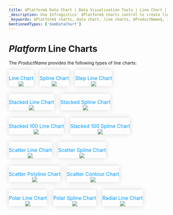 ```yaml
---
title: $Platform$ Data Chart | Data Visualization Tools | Line Chart | Data Binding | Infragistics
_description: Use Infragistics' $Platform$ charts control to create line charts such as line chart, spline chart, stacked line chart and many more. Learn about our $ProductName$ graph types!
_keywords: $Platform$ charts, data chart, line charts, $ProductName$, Infragistics
mentionedTypes: ['XamDataChart']
---
```

# $Platform$ Line Charts

The $ProductName$ provides the following types of line charts:

<section>
    <style>
        .linkContent,
        .linkContent:hover {
            display: flex;
            flex-flow: column;
            align-items: center;
            box-shadow: none;
        }
        .link {
            display: inline-block;
            font-size: 1.0rem;
            color: #0099ff;
            cursor: pointer;
            padding-top: 1.0rem;
            margin-right: 1.0rem;
            margin-bottom: 1.5rem;
            box-shadow: 0 0 15px rgba(0,0,0,.15);
        }
        .link:hover {
            box-shadow: 0 0 15px rgba(0,0,0,.25);
        }
        .img {
            width: 250px;
            height: 250px;
            box-shadow: none;
        }
    </style>
    <body>
        <div class="link" href="data-chart-type-category-line-series.md">
            <div class="linkContent">
                <div>Line Chart</div>
                <img class="responsive-img" src="../images/charts/data-chart-type-category-line-series.png">
            </div>
        </div>
        <div class="link" href="data-chart-type-category-spline-series.md">
            <div class="linkContent">
                <div>Spline Chart</div>
                <img class="responsive-img" src="../images/charts/data-chart-type-category-spline-series.png">
            </div>
        </div>
        <div class="link" href="data-chart-type-category-step-line-series.md">
            <div class="linkContent">
                <div>Step Line Chart</div>
                <img class="responsive-img" src="../images/charts/data-chart-type-category-step-line-series.png">
            </div>
        </div>
        <br>
        <div class="link" href="data-chart-type-stacked-line-series.md">
            <div class="linkContent">
                <div>Stacked Line Chart</div>
                <img class="responsive-img" src="../images/charts/data-chart-type-stacked-line-series.png">
            </div>
        </div>
        <div class="link" href="data-chart-type-stacked-spline-series.md">
            <div class="linkContent">
                <div>Stacked Spline Chart</div>
                <img class="responsive-img" src="../images/charts/data-chart-type-stacked-spline-series.png">
            </div>
        </div>
        <div class="link" href="data-chart-type-stacked-100-line-series.md">
            <div class="linkContent">
                <div>Stacked 100 Line Chart</div>
                <img class="responsive-img" src="../images/charts/data-chart-type-stacked-100-line-series.png">
            </div>
        </div>
        <div class="link" href="data-chart-type-stacked-100-spline-series.md">
            <div class="linkContent">
                <div>Stacked 100 Spline Chart</div>
                <img class="responsive-img" src="../images/charts/data-chart-type-stacked-100-spline-series.png">
            </div>
        </div>
        <br>
        <div class="link" href="data-chart-type-scatter-line-series.md">
            <div class="linkContent">
                <div>Scatter Line Chart</div>
                <img class="responsive-img" src="../images/charts/data-chart-type-scatter-line-series.png">
            </div>
        </div>
        <div class="link" href="data-chart-type-scatter-spline-series.md">
            <div class="linkContent">
                <div>Scatter Spline Chart</div>
                <img class="responsive-img" src="../images/charts/data-chart-type-scatter-spline-series.png">
            </div>
        </div>
        <div class="link" href="data-chart-type-scatter-polyline-series.md">
            <div class="linkContent">
                <div>Scatter Polyline Chart</div>
                <img class="responsive-img" src="../images/charts/data-chart-type-scatter-polyline-series.png">
            </div>
        </div>
        <div class="link" href="data-chart-type-scatter-contour-series.md">
            <div class="linkContent">
                <div>Scatter Contour Chart</div>
                <img class="responsive-img" src="../images/charts/data-chart-type-scatter-contour-series.png">
            </div>
        </div>
        <br>
        <div class="link" href="data-chart-type-polar-line-series.md">
            <div class="linkContent">
                <div>Polar Line Chart</div>
                <img class="responsive-img" src="../images/charts/data-chart-type-polar-line-series.png">
            </div>
        </div>
        <div class="link" href="data-chart-type-polar-spline-series.md">
            <div class="linkContent">
                <div>Polar Spline Chart</div>
                <img class="responsive-img" src="../images/charts/data-chart-type-polar-spline-series.png">
            </div>
        </div>
        <div class="link" href="data-chart-type-radial-line-series.md">
            <div class="linkContent">
                <div>Radial Line Chart</div>
                <img class="responsive-img" src="../images/charts/data-chart-type-radial-line-series.png">
            </div>
        </div>
    </body>
</section>